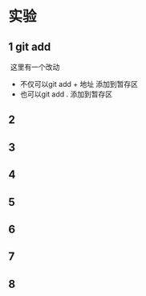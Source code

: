 # 实验
## 1 git add

​	这里有一个改动

* 不仅可以git add + 地址 添加到暂存区
* 也可以git add . 添加到暂存区

## 2

## 3

## 4

## 5

## 6

## 7

## 8
